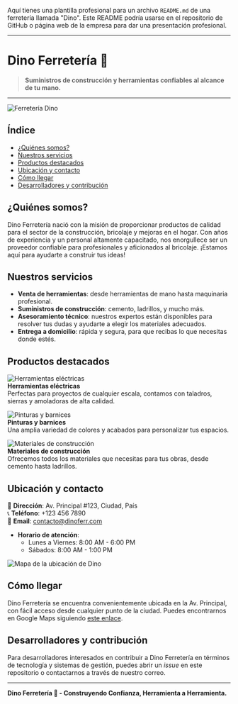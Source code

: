 Aquí tienes una plantilla profesional para un archivo `README.md` de una ferretería llamada "Dino". Este README podría usarse en el repositorio de GitHub o página web de la empresa para dar una presentación profesional.

---

# Dino Ferretería 🦖

> **Suministros de construcción y herramientas confiables al alcance de tu mano.**

---

![Ferretería Dino](https://dummyimage.com/1024x300/00aaff/fff&text=Ferreter%C3%ADa+Dino+Banner) <!-- Asegúrate de reemplazar esta URL con la imagen real de la ferretería Dino -->

## Índice
- [¿Quiénes somos?](#quiénes-somos)
- [Nuestros servicios](#nuestros-servicios)
- [Productos destacados](#productos-destacados)
- [Ubicación y contacto](#ubicación-y-contacto)
- [Cómo llegar](#cómo-llegar)
- [Desarrolladores y contribución](#desarrolladores-y-contribución)

## ¿Quiénes somos?

Dino Ferretería nació con la misión de proporcionar productos de calidad para el sector de la construcción, bricolaje y mejoras en el hogar. Con años de experiencia y un personal altamente capacitado, nos enorgullece ser un proveedor confiable para profesionales y aficionados al bricolaje. ¡Estamos aquí para ayudarte a construir tus ideas!

## Nuestros servicios

- **Venta de herramientas**: desde herramientas de mano hasta maquinaria profesional.
- **Suministros de construcción**: cemento, ladrillos, y mucho más.
- **Asesoramiento técnico**: nuestros expertos están disponibles para resolver tus dudas y ayudarte a elegir los materiales adecuados.
- **Entrega a domicilio**: rápida y segura, para que recibas lo que necesitas donde estés.

## Productos destacados

![Herramientas eléctricas](https://dummyimage.com/600x400/007bb6/fff&text=Herramientas+El%C3%A9ctricas)  
**Herramientas eléctricas**  
Perfectas para proyectos de cualquier escala, contamos con taladros, sierras y amoladoras de alta calidad.  
  
![Pinturas y barnices](https://dummyimage.com/600x400/ff9b00/fff&text=Pinturas+y+Barnices)  
**Pinturas y barnices**  
Una amplia variedad de colores y acabados para personalizar tus espacios.

![Materiales de construcción](https://dummyimage.com/600x400/007a00/fff&text=Materiales+de+Construcci%C3%B3n)  
**Materiales de construcción**  
Ofrecemos todos los materiales que necesitas para tus obras, desde cemento hasta ladrillos.

## Ubicación y contacto

📍 **Dirección**: Av. Principal #123, Ciudad, País  
📞 **Teléfono**: +123 456 7890  
📧 **Email**: contacto@dinoferr.com  

- **Horario de atención**:  
  - Lunes a Viernes: 8:00 AM - 6:00 PM  
  - Sábados: 8:00 AM - 1:00 PM  

![Mapa de la ubicación de Dino](https://dummyimage.com/600x300/444/fff&text=Ubicaci%C3%B3n+de+Dino)

## Cómo llegar

Dino Ferretería se encuentra convenientemente ubicada en la Av. Principal, con fácil acceso desde cualquier punto de la ciudad. Puedes encontrarnos en Google Maps siguiendo [este enlace](https://google.com/maps).

## Desarrolladores y contribución

Para desarrolladores interesados en contribuir a Dino Ferretería en términos de tecnología y sistemas de gestión, puedes abrir un *issue* en este repositorio o contactarnos a través de nuestro correo. 

--- 

**Dino Ferretería 🦖 - Construyendo Confianza, Herramienta a Herramienta.**
